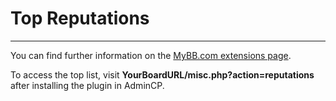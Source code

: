 # Top Reputations

---

You can find further information on the [MyBB.com extensions page](https://community.mybb.com/mods.php?action=view&pid=184).

To access the top list, visit **YourBoardURL/misc.php?action=reputations** after installing the plugin in AdminCP.
